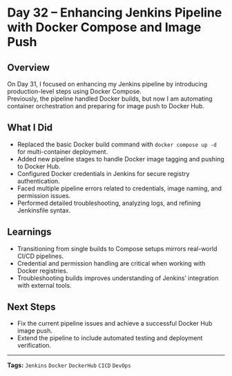 # Day 32 – Enhancing Jenkins Pipeline with Docker Compose and Image Push

## Overview
On Day 31, I focused on enhancing my Jenkins pipeline by introducing production-level steps using Docker Compose.  
Previously, the pipeline handled Docker builds, but now I am automating container orchestration and preparing for image push to Docker Hub.

## What I Did
- Replaced the basic Docker build command with `docker compose up -d` for multi-container deployment.  
- Added new pipeline stages to handle Docker image tagging and pushing to Docker Hub.  
- Configured Docker credentials in Jenkins for secure registry authentication.  
- Faced multiple pipeline errors related to credentials, image naming, and permission issues.  
- Performed detailed troubleshooting, analyzing logs, and refining Jenkinsfile syntax.

## Learnings
- Transitioning from single builds to Compose setups mirrors real-world CI/CD pipelines.  
- Credential and permission handling are critical when working with Docker registries.  
- Troubleshooting builds improves understanding of Jenkins’ integration with external tools.

## Next Steps
- Fix the current pipeline issues and achieve a successful Docker Hub image push.  
- Extend the pipeline to include automated testing and deployment verification.

---
**Tags:** `Jenkins` `Docker` `DockerHub` `CICD` `DevOps`

